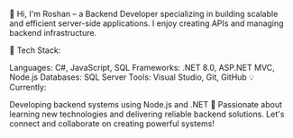 👋 Hi, I'm Roshan – a Backend Developer specializing in building scalable and efficient server-side applications. I enjoy creating APIs and managing backend infrastructure.

🔧 Tech Stack:

Languages: C#, JavaScript, SQL
Frameworks: .NET 8.0, ASP.NET MVC, Node.js
Databases: SQL Server
Tools: Visual Studio, Git, GitHub
💡 Currently:

Developing backend systems using Node.js and .NET
🌱 Passionate about learning new technologies and delivering reliable backend solutions. Let's connect and collaborate on creating powerful systems!
